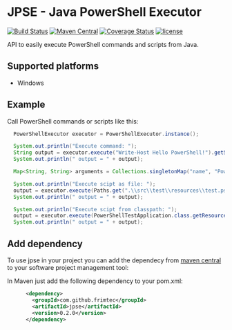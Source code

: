 # JPSE - Java PowerShell Executor
[![Build Status](https://travis-ci.org/frimtec/jpse.svg?branch=master)](https://travis-ci.org/frimtec/jpse) 
[![Maven Central](https://maven-badges.herokuapp.com/maven-central/com.github.frimtec/jpse/badge.svg)](https://maven-badges.herokuapp.com/maven-central/com.github.frimtec/jpse) 
[![Coverage Status](https://coveralls.io/repos/github/frimtec/jpse/badge.svg?branch=master)](https://coveralls.io/github/frimtec/jpse?branch=master)
[![license](https://img.shields.io/badge/License-Apache%202.0-blue.svg)](https://opensource.org/licenses/Apache-2.0)

API to easily execute PowerShell commands and scripts from Java.
 
## Supported platforms
* Windows

## Example
Call PowerShell commands or scripts like this:
```java
  PowerShellExecutor executor = PowerShellExecutor.instance();

  System.out.println("Execute command: ");
  String output = executor.execute("Write-Host Hello PowerShell!").getStandartOutput();
  System.out.println(" output = " + output);

  Map<String, String> arguments = Collections.singletonMap("name", "PowerShell");

  System.out.println("Execute scipt as file: ");
  output = executor.execute(Paths.get(".\\src\\test\\resources\\test.ps1"), arguments).getStandartOutput();
  System.out.println(" output = " + output);

  System.out.println("Execute scipt from classpath: ");
  output = executor.execute(PowerShellTestApplication.class.getResourceAsStream("/test.ps1"), arguments).getStandartOutput();
  System.out.println(" output = " + output);
```

## Add dependency
To use jpse in your project you can add the dependecy from [maven central](https://maven-badges.herokuapp.com/maven-central/com.github.frimtec/jpse) to your software project management tool:

In Maven just add the following dependency to your pom.xml:
```xml
      <dependency>
        <groupId>com.github.frimtec</groupId>
        <artifactId>jpse</artifactId>
        <version>0.2.0</version>
      </dependency>
```
